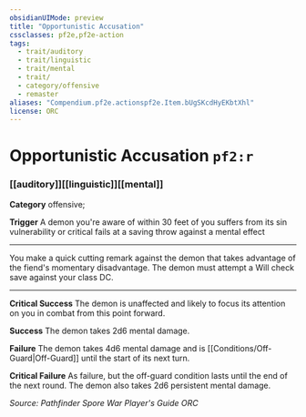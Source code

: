 ```yaml
---
obsidianUIMode: preview
title: "Opportunistic Accusation"
cssclasses: pf2e,pf2e-action
tags:
  - trait/auditory
  - trait/linguistic
  - trait/mental
  - trait/
  - category/offensive
  - remaster
aliases: "Compendium.pf2e.actionspf2e.Item.bUgSKcdHyEKbtXhl"
license: ORC
---
```

# Opportunistic Accusation `pf2:r`

### [[auditory]][[linguistic]][[mental]]

**Category** offensive; 




**Trigger** A demon you're aware of within 30 feet of you suffers from its sin vulnerability or critical fails at a saving throw against a mental effect

* * *

You make a quick cutting remark against the demon that takes advantage of the fiend's momentary disadvantage. The demon must attempt a Will check save against your class DC.

* * *

**Critical Success** The demon is unaffected and likely to focus its attention on you in combat from this point forward.

**Success** The demon takes 2d6 mental damage.

**Failure** The demon takes 4d6 mental damage and is [[Conditions/Off-Guard|Off-Guard]] until the start of its next turn.

**Critical Failure** As failure, but the off-guard condition lasts until the end of the next round. The demon also takes 2d6 persistent mental damage.

*Source: Pathfinder Spore War Player's Guide*
*ORC*